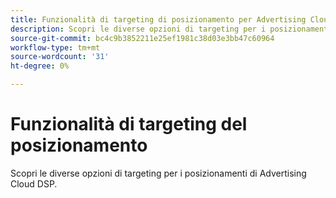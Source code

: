 ```yaml
---
title: Funzionalità di targeting di posizionamento per Advertising Cloud DSP
description: Scopri le diverse opzioni di targeting per i posizionamenti.
source-git-commit: bc4c9b3852211e25ef1981c38d03e3bb47c60964
workflow-type: tm+mt
source-wordcount: '31'
ht-degree: 0%

---
```


# Funzionalità di targeting del posizionamento

Scopri le diverse opzioni di targeting per i posizionamenti di Advertising Cloud DSP.

<!--
>[!VIDEO]()
-->
